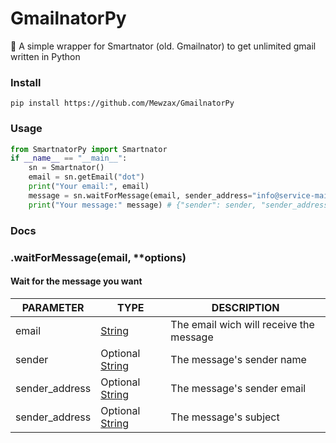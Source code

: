 # GmailnatorPy
 📮 A simple wrapper for Smartnator (old. Gmailnator) to get unlimited gmail written in Python

### Install
`pip install https://github.com/Mewzax/GmailnatorPy`


### Usage
```py
from SmartnatorPy import Smartnator
if __name__ == "__main__":
    sn = Smartnator()
    email = sn.getEmail("dot")
    print("Your email:", email)
    message = sn.waitForMessage(email, sender_address="info@service-mail.zalando.fr")
    print("Your message:" message) # {"sender": sender, "sender_address": sender_address, "subject": subject, "url": url, "content": content }
```

### Docs

### .waitForMessage(email, **options)
#### Wait for the message you want

PARAMETER | TYPE | DESCRIPTION
--- | --- | ---
email | [String](https://developer.mozilla.org/en-US/docs/Web/JavaScript/Reference/Global_Objects/String) | The email wich will receive the message
sender | Optional [String](https://developer.mozilla.org/en-US/docs/Web/JavaScript/Reference/Global_Objects/String) | The message's sender name
sender_address | Optional [String](https://developer.mozilla.org/en-US/docs/Web/JavaScript/Reference/Global_Objects/String) | The message's sender email
sender_address | Optional [String](https://developer.mozilla.org/en-US/docs/Web/JavaScript/Reference/Global_Objects/String) | The message's subject